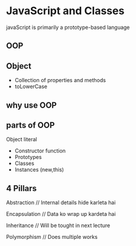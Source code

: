 # JavaScript and Classes
javaScript is primarily a prototype-based language

## OOP

## Object
- Collection of properties and methods
- toLowerCase

## why use OOP
## parts of OOP
Object literal 

- Constructor function
- Prototypes
- Classes
- Instances (new,this)

## 4 Pillars
Abstraction // Internal details hide karleta hai

Encapsulation // Data ko wrap up kardeta hai

Inheritance // Will be tought in next lecture

Polymorphism // Does multiple works
